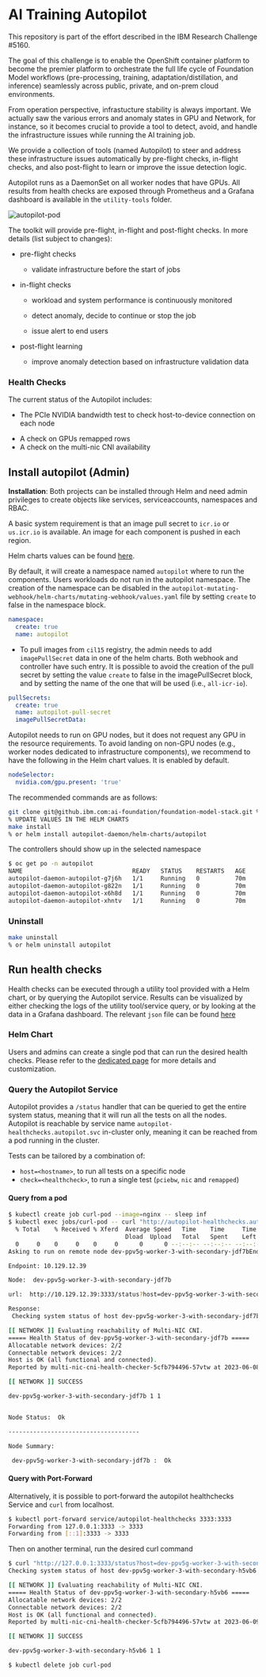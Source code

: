 # AI Training Autopilot
This repository is part of the effort described in the IBM Research Challenge #5160.

The goal of this challenge is to enable the OpenShift container platform to become the premier platform to orchestrate the full life cycle of Foundation Model workflows (pre-processing, training, adaptation/distillation, and inference) seamlessly across public, private, and on-prem cloud environments.

From operation perspective, infrastucture stability is always important. We actually saw the various errors and anomaly states in GPU and Network, for instance, so it becomes crucial to provide a tool to detect, avoid, and handle the infrastructure issues while running the AI training job. 

We provide a collection of tools (named Autopilot) to steer and address these infrastructure issues automatically by pre-flight checks, in-flight checks, and also post-flight to learn or improve the issue detection logic. 

Autopilot runs as a DaemonSet on all worker nodes that have GPUs. All results from health checks are exposed through Prometheus and a Grafana dashboard is available in the `utility-tools` folder.



![autopilot-pod](https://media.github.ibm.com/user/96687/files/3f513944-2b23-4ce1-92ce-5cbbf5a40f10)


The toolkit will provide pre-flight, in-flight and post-flight checks. In more details (list subject to changes):

- pre-flight checks

  - validate infrastructure before the start of jobs

- in-flight checks

  - workload and system performance is continuously monitored

  - detect anomaly, decide to continue or stop the job

  - issue alert to end users

- post-flight learning

  - improve anomaly detection based on infrastructure validation data

### Health Checks
The current status of the Autopilot includes:

<!-- - A Mutating Webhook to inject a pre-flight container to jobs before they are executed -->
- The PCIe NVIDIA bandwidth test to check host-to-device connection on each node
<!-- - The memory test is a cuda program performing `daxpy` and `cuda_dgemm` reporting host to device and device to host memory bandwidth measurements, HBM bandwidth, along with other information about temperature, power usage and clock speed -->
- A check on GPUs remapped rows
- A check on the multi-nic CNI availability
<!-- - A HealthCheckReport Custom Resource Definition (CRD) and a controller that takes action based on the bandwidth test result -->

<!-- The Mutating Webhook and HealthCheckReport Operator are linked in this repository as submodules.
Please follow the links to get more information about each sub-project.

The image below shows the current execution flow of a pre-flight check 

![execflow-autopilot](https://media.github.ibm.com/user/96687/files/8fa9e470-7007-4d5a-af7a-fb66d7da5429)

At a high level, the flow is the following (omitting the MCAD part for simplification):

- A job is created by the user, containing the label `autopilot:""`.
- The mutating webhook will check if the pods are also requesting GPUs. If so, it will inject the init container with the PCIe bandwidth test.
- At execution time, each pod will first run the health check container. If the test will succeed, then the pod will keep running normally.
<!-- - If the test fails, the init container will create a HealthCheckReport CRD indicating the result of the test and the node involved. Also, the pod will label itself with `deschedule` so that it can be removed from the faulty node. -->


<!-- ### RBAC, Roles and Service Accounts

For the init containers to run correctly, the Webhook will create a service account along with some RBAC, and the service account will be attached to the workload. 
This is needed because the init container might need to create an HealthCheckReport object (`"create", "get", "list"` verbs)

Those operations are namespaced, that is, the webhook creates a Role, a RoleBinding and a Service Account that are local to the namespace where the workload is running.

These objects will remain in the namespace unless manually deleted or if automation is implemented to delete such objects.

### Health check report objects

In the event that a report is issued, it will be in the namespace where the workload is running because the `create` verb is namespaced. Users cannot delete those objects unless the admin gives them permission to. Also, the relevant node is cordoned and no new workloads will run on it. The node is not flushed, so existing workloads will still be there.

The admin is the only subject that should delete the report object and take actions.
Each object is named after the node and the name is not unique. This means that, if an object exists for `nodeA`, another object for the same node will not be created. This is to avoid generating an unreasonable and not needed amount of API objects. 
Once actions are taken on the relevant node, the admin can proceed with the deletion of the corresponding health check report object.

 -->
## Install autopilot (Admin)
**Installation**: Both projects can be installed through Helm and need admin privileges to create objects like services, serviceaccounts, namespaces and RBAC.

A basic system requirement is that an image pull secret to `icr.io` or `us.icr.io` is available. An image for each component is pushed in each region. 

<!-- Webhook options are in [this page](https://github.ibm.com/hybrid-cloud-infrastructure-research/autopilot-mutating-webhook#customization-available-to-the-admins). 
CRD options are in [this page](https://github.ibm.com/hybrid-cloud-infrastructure-research/healthcheckoperator#customization).
 -->
Helm charts values can be found [here](https://github.ibm.com/hybrid-cloud-infrastructure-research/autopilot/tree/main/autopilot-daemon/helm-charts/autopilot).

By default, it will create a namespace named `autopilot` where to run the components. Users workloads do not run in the autopilot namespace. The creation of the namespace can be disabled in the `autopilot-mutating-webhook/helm-charts/mutating-webhook/values.yaml` file by setting `create` to false  in the namespace block.

```yaml
namespace: 
  create: true
  name: autopilot
```

- To pull images from `cil15` registry, the admin needs to add `imagePullSecret` data in one of the helm charts. Both webhook and controller have such entry. It is possible to avoid the creation of the pull secret by setting the value `create` to false in the imagePullSecret block, and by setting the name of the one that will be used (i.e., `all-icr-io`).

```yaml
pullSecrets:
  create: true
  name: autopilot-pull-secret
  imagePullSecretData: 
```

Autopilot needs to run on GPU nodes, but it does not request any GPU in the resource requirements.
To avoid landing on non-GPU nodes (e.g., worker nodes dedicated to infrastructure components), we recommend to have the following in the Helm chart values. It is enabled by default.

```yaml
nodeSelector:
  nvidia.com/gpu.present: 'true'
```  
 
The recommended commands are as follows:

```bash
git clone git@github.ibm.com:ai-foundation/foundation-model-stack.git % or clone this repository and skip the next step
% UPDATE VALUES IN THE HELM CHARTS
make install
% or helm install autopilot-daemon/helm-charts/autopilot
```

The controllers should show up in the selected namespace

```bash
$ oc get po -n autopilot
NAME                               READY   STATUS    RESTARTS   AGE
autopilot-daemon-autopilot-g7j6h   1/1     Running   0          70m
autopilot-daemon-autopilot-g822n   1/1     Running   0          70m
autopilot-daemon-autopilot-x6h8d   1/1     Running   0          70m
autopilot-daemon-autopilot-xhntv   1/1     Running   0          70m
```

### Uninstall

```bash
make uninstall 
% or helm uninstall autopilot
```

## Run health checks

Health checks can be executed through a utility tool provided with a Helm chart, or by querying the Autopilot service.
Results can be visualized by either checking the logs of the utility tool/service query, or by looking at the data in a Grafana dashboard.
The relevant `json` file can be found [here](https://github.ibm.com/hybrid-cloud-infrastructure-research/autopilot/blob/main/utils/Autopilot-Grafana-Dashboard.json)

### Helm Chart

Users and admins can create a single pod that can run the desired health checks.
Please refer to the [dedicated page](https://github.ibm.com/hybrid-cloud-infrastructure-research/autopilot/tree/main/utils/system-check) for more details and customization.

### Query the Autopilot Service

Autopilot provides a `/status` handler that can be queried to get the entire system status, meaning that it will run all the tests on all the nodes. Autopilot is reachable by service name `autopilot-healthchecks.autopilot.svc` in-cluster only, meaning it can be reached from a pod running in the cluster.

Tests can be tailored by a combination of:

- `host=<hostname>`, to run all tests on a specific node
- `check=<healthcheck>`, to run a single test (`pciebw`, `nic` and `remapped`)

#### Query from a pod

```bash
$ kubectl create job curl-pod --image=nginx -- sleep inf
$ kubectl exec jobs/curl-pod -- curl "http://autopilot-healthchecks.autopilot.svc:3333/status?host=dev-ppv5g-worker-3-with-secondary-jdf7b&check=nic"
  % Total    % Received % Xferd  Average Speed   Time    Time     Time  Current
                                 Dload  Upload   Total   Spent    Left  Speed
  0     0    0     0    0     0      0      0 --:--:-- --:--:-- --:--:--     0
Asking to run on remote node dev-ppv5g-worker-3-with-secondary-jdf7bEndpointSlice: autopilot-healthchecks

Endpoint: 10.129.12.39

Node:  dev-ppv5g-worker-3-with-secondary-jdf7b

url:  http://10.129.12.39:3333/status?host=dev-ppv5g-worker-3-with-secondary-jdf7b&check=nic

Response: 
 Checking system status of host dev-ppv5g-worker-3-with-secondary-jdf7b (localhost) 

[[ NETWORK ]] Evaluating reachability of Multi-NIC CNI.
===== Health Status of dev-ppv5g-worker-3-with-secondary-jdf7b =====
Allocatable network devices: 2/2
Connectable network devices: 2/2
Host is OK (all functional and connected).
Reported by multi-nic-cni-health-checker-5cfb794496-57vtw at 2023-06-08T20:12:22Z

[[ NETWORK ]] SUCCESS

dev-ppv5g-worker-3-with-secondary-jdf7b 1 1


Node Status:  Ok

-------------------------------------

Node Summary: 

 dev-ppv5g-worker-3-with-secondary-jdf7b :  Ok
```

#### Query with Port-Forward

Alternatively, it is possible to port-forward the autopilot healthchecks Service and `curl` from localhost. 

```bash
$ kubectl port-forward service/autopilot-healthchecks 3333:3333
Forwarding from 127.0.0.1:3333 -> 3333
Forwarding from [::1]:3333 -> 3333
```

Then on another terminal, run the desired curl command

```bash
$ curl "http://127.0.0.1:3333/status?host=dev-ppv5g-worker-3-with-secondary-h5vb6&check=nic"
Checking system status of host dev-ppv5g-worker-3-with-secondary-h5vb6 (localhost) 

[[ NETWORK ]] Evaluating reachability of Multi-NIC CNI.
===== Health Status of dev-ppv5g-worker-3-with-secondary-h5vb6 =====
Allocatable network devices: 2/2
Connectable network devices: 2/2
Host is OK (all functional and connected).
Reported by multi-nic-cni-health-checker-5cfb794496-57vtw at 2023-06-09T01:43:15Z

[[ NETWORK ]] SUCCESS

dev-ppv5g-worker-3-with-secondary-h5vb6 1 1

$ kubectl delete job curl-pod
```

